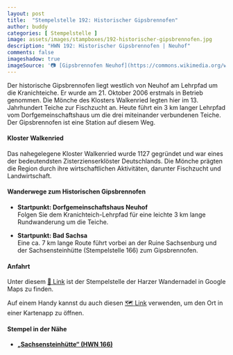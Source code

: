 ```yaml
---
layout: post
title:  "Stempelstelle 192: Historischer Gipsbrennofen"
author: buddy
categories: [ Stempelstelle ]
image: assets/images/stampboxes/192-historischer-gipsbrennofen.jpg
description: "HWN 192: Historischer Gipsbrennofen | Neuhof"
comments: false
imageshadow: true
imageSource: '📷 [Gipsbrennofen Neuhof](https://commons.wikimedia.org/wiki/File:Gipsbrennofen_Neuhof.jpg) von <a href="//commons.wikimedia.org/wiki/User:B.Thomas95" title="User:B.Thomas95">Thomas Binder</a> unter Lizenz [CC BY-SA 4.0](https://creativecommons.org/licenses/by-sa/4.0)'
---
```


Der historische Gipsbrennofen liegt westlich von Neuhof am Lehrpfad um die Kranichteiche. Er wurde am 21. Oktober 2006 erstmals in Betrieb genommen. Die Mönche des Klosters Walkenried legten hier im 13. Jahrhundert Teiche zur Fischzucht an. Heute führt ein 3 km langer Lehrpfad vom Dorfgemeinschaftshaus um die drei miteinander verbundenen Teiche. Der Gipsbrennofen ist eine Station auf diesem Weg. 

#### Kloster Walkenried

Das nahegelegene Kloster Walkenried wurde 1127 gegründet und war eines der bedeutendsten Zisterzienserklöster Deutschlands. Die Mönche prägten die Region durch ihre wirtschaftlichen Aktivitäten, darunter Fischzucht und Landwirtschaft. 

#### Wanderwege zum Historischen Gipsbrennofen

- **Startpunkt: Dorfgemeinschaftshaus Neuhof**  
  Folgen Sie dem Kranichteich-Lehrpfad für eine leichte 3 km lange Rundwanderung um die Teiche. 

- **Startpunkt: Bad Sachsa**  
  Eine ca. 7 km lange Route führt vorbei an der Ruine Sachsenburg und der Sachsensteinhütte (Stempelstelle 166) zum Gipsbrennofen. 

#### Anfahrt

Unter diesem [📍 Link](https://www.google.com/maps/dir/?api=1&origin=&destination=51.57689%2C%2010.57524) ist der Stempelstelle der Harzer Wandernadel in Google Maps zu finden.

<div class="android-only">
  Auf einem Handy kannst du auch diesen 
  <a href="geo:51.57689,10.57524">🗺️ Link</a> 
  verwenden, um den Ort in einer Kartenapp zu öffnen.
  <p></p>
</div>

#### Stempel in der Nähe

- [**„Sachsensteinhütte“ (HWN 166)**](/stempelstelle-166-sachsensteinhuette)
